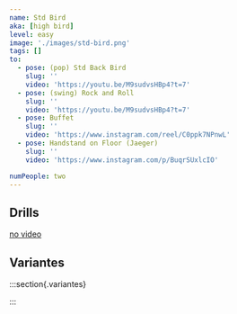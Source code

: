 ```yaml
---
name: Std Bird
aka: [high bird]
level: easy
image: './images/std-bird.png'
tags: []
to:
  - pose: (pop) Std Back Bird
    slug: ''
    video: 'https://youtu.be/M9sudvsHBp4?t=7'
  - pose: (swing) Rock and Roll
    slug: ''
    video: 'https://youtu.be/M9sudvsHBp4?t=7'
  - pose: Buffet
    slug: ''
    video: 'https://www.instagram.com/reel/C0ppk7NPnwL'
  - pose: Handstand on Floor (Jaeger)
    slug: ''
    video: 'https://www.instagram.com/p/BuqrSUxlcIO'

numPeople: two
---
```


## Drills

[no video](https://www.youtube.com/)

## Variantes

:::section{.variantes}

<!-- - [![star no hands](./images/acroyoga-star-no-hands.jpeg)](https://youtu.be/NXz2Xvv_HbY?t=18)
  _no hands star_ -->

:::
